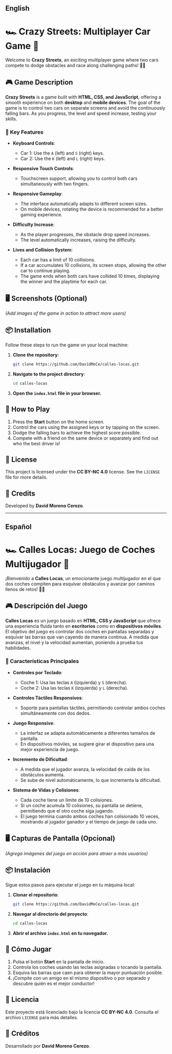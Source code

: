 ## English
# 🏎️ Crazy Streets: Multiplayer Car Game 🏁

Welcome to **Crazy Streets**, an exciting multiplayer game where two cars compete to dodge obstacles and race along challenging paths! 🚗💨

## 🎮 Game Description

**Crazy Streets** is a game built with **HTML, CSS, and JavaScript**, offering a smooth experience on both **desktop** and **mobile devices**. The goal of the game is to control two cars on separate screens and avoid the continuously falling bars. As you progress, the level and speed increase, testing your skills.

### 🚀 Key Features

- **Keyboard Controls**:
  - Car 1: Use the `A` (left) and `S` (right) keys.
  - Car 2: Use the `K` (left) and `L` (right) keys.
  
- **Responsive Touch Controls**:
  - Touchscreen support, allowing you to control both cars simultaneously with two fingers.

- **Responsive Gameplay**:
  - The interface automatically adapts to different screen sizes.
  - On mobile devices, rotating the device is recommended for a better gaming experience.

- **Difficulty Increase**:
  - As the player progresses, the obstacle drop speed increases.
  - The level automatically increases, raising the difficulty.

- **Lives and Collision System**:
  - Each car has a limit of 10 collisions.
  - If a car accumulates 10 collisions, its screen stops, allowing the other car to continue playing.
  - The game ends when both cars have collided 10 times, displaying the winner and the playtime for each car.

## 🖥️ Screenshots (Optional)

*(Add images of the game in action to attract more users)*

## 📦 Installation

Follow these steps to run the game on your local machine:

1. **Clone the repository**:
   ```bash
   git clone https://github.com/DavidMoCe/calles-locas.git
   
2. **Navigate to the project directory**:
   ```bash
   cd calles-locas

3. **Open the `index.html` file in your browser.**

## 📝 How to Play

1. Press the **Start** button on the home screen.
2. Control the cars using the assigned keys or by tapping on the screen.
3. Dodge the falling bars to achieve the highest score possible.
4. Compete with a friend on the same device or separately and find out who the best driver is!

## 📜 License

This project is licensed under the **CC BY-NC 4.0** license. See the `LICENSE` file for more details.

## 🌟 Credits

Developed by **David Moreno Cerezo**.

***

## Español
# 🏎️ Calles Locas: Juego de Coches Multijugador 🏁

¡Bienvenido a **Calles Locas**, un emocionante juego multijugador en el que dos coches compiten para esquivar obstáculos y avanzar por caminos llenos de retos! 🚗💨

## 🎮 Descripción del Juego

**Calles Locas** es un juego basado en **HTML, CSS y JavaScript** que ofrece una experiencia fluida tanto en **escritorios** como en **dispositivos móviles**. El objetivo del juego es controlar dos coches en pantallas separadas y esquivar las barras que van cayendo de manera continua. A medida que avanzas, el nivel y la velocidad aumentan, poniendo a prueba tus habilidades.

### 🚀 Características Principales

- **Controles por Teclado**:
  - Coche 1: Usa las teclas `A` (izquierda) y `S` (derecha).
  - Coche 2: Usa las teclas `K` (izquierda) y `L` (derecha).
  
- **Controles Táctiles Responsivos**:
  - Soporte para pantallas táctiles, permitiendo controlar ambos coches simultáneamente con dos dedos.

- **Juego Responsive**:
  - La interfaz se adapta automáticamente a diferentes tamaños de pantalla.
  - En dispositivos móviles, se sugiere girar el dispositivo para una mejor experiencia de juego.

- **Incremento de Dificultad**:
  - A medida que el jugador avanza, la velocidad de caída de los obstáculos aumenta.
  - Se sube de nivel automáticamente, lo que incrementa la dificultad.

- **Sistema de Vidas y Colisiones**:
  - Cada coche tiene un límite de 10 colisiones.
  - Si un coche acumula 10 colisiones, su pantalla se detiene, permitiendo que el otro coche siga jugando.
  - El juego termina cuando ambos coches han colisionado 10 veces, mostrando al jugador ganador y el tiempo de juego de cada uno.

## 🖥️ Capturas de Pantalla (Opcional)

*(Agrega imágenes del juego en acción para atraer a más usuarios)*

## 📦 Instalación

Sigue estos pasos para ejecutar el juego en tu máquina local:

1. **Clonar el repositorio**:
   ```bash
   git clone https://github.com/DavidMoCe/calles-locas.git

2. **Navegar al directorio del proyecto**:
   ```bash
   cd calles-locas

3. **Abrir el archivo `index.html` en tu navegador.**

## 📝 Cómo Jugar

1. Pulsa el botón **Start** en la pantalla de inicio.
2. Controla los coches usando las teclas asignadas o tocando la pantalla.
3. Esquiva las barras que caen para obtener la mayor puntuación posible.
4. ¡Compite con un amigo en el mismo dispositivo o por separado y descubre quién es el mejor conductor!

## 📜 Licencia

Este proyecto está licenciado bajo la licencia **CC BY-NC 4.0**. Consulta el archivo `LICENSE` para más detalles.

## 🌟 Créditos

Desarrollado por **David Moreno Cerezo**.
